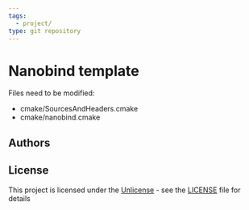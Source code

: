 ```yaml
---
tags:
  - project/
type: git repository
---
```


# Nanobind template
Files need to be modified:
- cmake/SourcesAndHeaders.cmake
- cmake/nanobind.cmake

## Authors



## License

This project is licensed under the [Unlicense](https://unlicense.org/) - see the
[LICENSE](LICENSE) file for details
